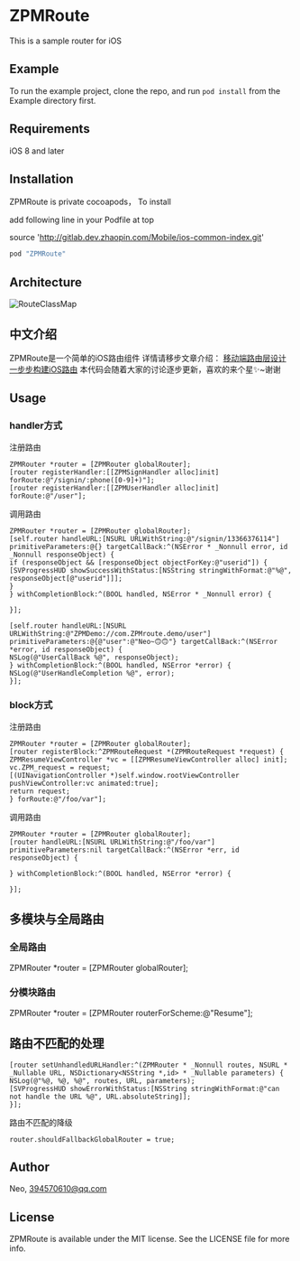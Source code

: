 # ZPMRoute
This is a sample router for iOS

## Example

To run the example project, clone the repo, and run `pod install` from the Example directory first.

## Requirements
iOS 8 and later
## Installation

ZPMRoute is private cocoapods， To install

add following line in your Podfile at top

source 'http://gitlab.dev.zhaopin.com/Mobile/ios-common-index.git'

```ruby
pod "ZPMRoute"
```
## Architecture
![RouteClassMap](http://upload-images.jianshu.io/upload_images/24274-e05a8d382f2841e5.png?imageMogr2/auto-orient/strip%7CimageView2/2/w/1240)

## 中文介绍
ZPMRoute是一个简单的iOS路由组件
详情请移步文章介绍：
[移动端路由层设计](http://www.jianshu.com/p/be7da3ed4100)
[一步步构建iOS路由](http://www.jianshu.com/p/3a902f274a3d)
本代码会随着大家的讨论逐步更新，喜欢的来个星✨~谢谢

## Usage

### handler方式
注册路由
```
ZPMRouter *router = [ZPMRouter globalRouter];
[router registerHandler:[[ZPMSignHandler alloc]init] forRoute:@"/signin/:phone([0-9]+)"];
[router registerHandler:[[ZPMUserHandler alloc]init] forRoute:@"/user"];
```
调用路由
```
ZPMRouter *router = [ZPMRouter globalRouter];
[self.router handleURL:[NSURL URLWithString:@"/signin/13366376114"] primitiveParameters:@{} targetCallBack:^(NSError * _Nonnull error, id  _Nonnull responseObject) {
if (responseObject && [responseObject objectForKey:@"userid"]) {
[SVProgressHUD showSuccessWithStatus:[NSString stringWithFormat:@"%@", responseObject[@"userid"]]];
}
} withCompletionBlock:^(BOOL handled, NSError * _Nonnull error) {

}];

[self.router handleURL:[NSURL URLWithString:@"ZPMDemo://com.ZPMroute.demo/user"] primitiveParameters:@{@"user":@"Neo~🙃🙃"} targetCallBack:^(NSError *error, id responseObject) {
NSLog(@"UserCallBack %@", responseObject);
} withCompletionBlock:^(BOOL handled, NSError *error) {
NSLog(@"UserHandleCompletion %@", error);
}];

```
### block方式
注册路由
```
ZPMRouter *router = [ZPMRouter globalRouter];
[router registerBlock:^ZPMRouteRequest *(ZPMRouteRequest *request) {
ZPMResumeViewController *vc = [[ZPMResumeViewController alloc] init];
vc.ZPM_request = request;
[(UINavigationController *)self.window.rootViewController pushViewController:vc animated:true];
return request;
} forRoute:@"/foo/var"];
```
调用路由
```
ZPMRouter *router = [ZPMRouter globalRouter];
[router handleURL:[NSURL URLWithString:@"/foo/var"] primitiveParameters:nil targetCallBack:^(NSError *err, id responseObject) {

} withCompletionBlock:^(BOOL handled, NSError *error) {

}];

```
## 多模块与全局路由
### 全局路由
ZPMRouter *router = [ZPMRouter globalRouter];

### 分模块路由
ZPMRouter *router = [ZPMRouter routerForScheme:@"Resume"];

## 路由不匹配的处理
```
[router setUnhandledURLHandler:^(ZPMRouter * _Nonnull routes, NSURL * _Nullable URL, NSDictionary<NSString *,id> * _Nullable parameters) {
NSLog(@"%@, %@, %@", routes, URL, parameters);
[SVProgressHUD showErrorWithStatus:[NSString stringWithFormat:@"can not handle the URL %@", URL.absoluteString]];
}];
```
路由不匹配的降级
```
router.shouldFallbackGlobalRouter = true;
```

## Author

Neo, 394570610@qq.com

## License

ZPMRoute is available under the MIT license. See the LICENSE file for more info.

